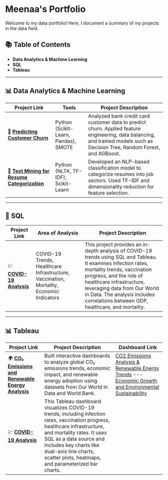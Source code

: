 # Meenaa's Portfolio

Welcome to my data portfolio! Here, I document a summary of my projects in the data field.

## 📚 Table of Contents
- **Data Analytics & Machine Learning**
- **SQL**
- **Tableau**

---

## 📊 Data Analytics & Machine Learning
| Project Link | Tools | Project Description |
|-------------|----------------|-------------------|
| 🏦 **[Predicting Customer Churn](https://github.com/meenaavalu/Python_Projects/blob/main/Churning%20customers.ipynb)** |  Python (Scikit-Learn, Pandas), SMOTE | Analyzed bank credit card customer data to predict churn. Applied feature engineering, data balancing, and trained models such as Decision Tree, Random Forest, and XGBoost. |
| 📄 **[Text Mining for Resume Categorization](https://github.com/meenaavalu/Python_Projects/blob/main/Resume%20Classification%20Using%20Text%20Mining.ipynb)** | Python (NLTK, TF-IDF), Scikit-Learn | Developed an NLP-based classification model to categorize resumes into job sectors. Used TF-IDF and dimensionality reduction for feature selection. |

---

## 💾 SQL
| Project Link | Area of Analysis | Project Description |
|-------------|----------------|----------------------|
| 💹 **[COVID-19 Analysis](https://github.com/meenaavalu/COVID-19-Data-Analysis-Visualization)** | COVID-19 Trends, Healthcare Infrastructure, Vaccination, Mortality, Economic Indicators | This project provides an in-depth analysis of COVID-19 trends using SQL and Tableau. It examines infection rates, mortality trends, vaccination progress, and the role of healthcare infrastructure, leveraging data from Our World in Data. The analysis includes correlations between GDP, healthcare, and mortality.|

---

## 📊 Tableau
| Project Link | Project Description | Dashboard Link |
|-------------|----------------------|------------------------------|
| 🌍 **[CO₂ Emissions and Renewable Energy Analysis](https://github.com/meenaavalu/THE-DYNAMICS-OF-GLOBAL-CO-EMISSIONS)** |Built interactive dashboards to analyze global CO₂ emissions trends, economic impact, and renewable energy adoption using datasets from Our World in Data and World Bank. | [CO2 Emissions Analysis & Renewable Energy Trends](https://public.tableau.com/app/profile/meenaa.raviselvam/viz/CO2EmissionsAnalysis_final/CO2EmissionsAnalysisRenewableEnergyTrends) --- [Economic Growth and Environmental Sustainability](https://public.tableau.com/app/profile/meenaa.raviselvam/viz/CO2EmissionsAnalysis_final/EconomicGrowthandEnvironmentalSustainability) |
| 💹 **[COVID-19 Analysis](https://github.com/meenaavalu/COVID-19-Data-Analysis-Visualization)** | This Tableau dashboard visualizes COVID-19 trends, including infection rates, vaccination progress, healthcare infrastructure, and mortality rates. It uses SQL as a data source and includes key charts like dual-axis line charts, scatter plots, heatmaps, and parameterized bar charts. |  |


